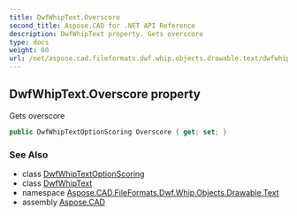 ```yaml
---
title: DwfWhipText.Overscore
second_title: Aspose.CAD for .NET API Reference
description: DwfWhipText property. Gets overscore
type: docs
weight: 60
url: /net/aspose.cad.fileformats.dwf.whip.objects.drawable.text/dwfwhiptext/overscore/
---
```

## DwfWhipText.Overscore property

Gets overscore

```csharp
public DwfWhipTextOptionScoring Overscore { get; set; }
```

### See Also

* class [DwfWhipTextOptionScoring](../../dwfwhiptextoptionscoring/)
* class [DwfWhipText](../)
* namespace [Aspose.CAD.FileFormats.Dwf.Whip.Objects.Drawable.Text](../../../aspose.cad.fileformats.dwf.whip.objects.drawable.text/)
* assembly [Aspose.CAD](../../../)


